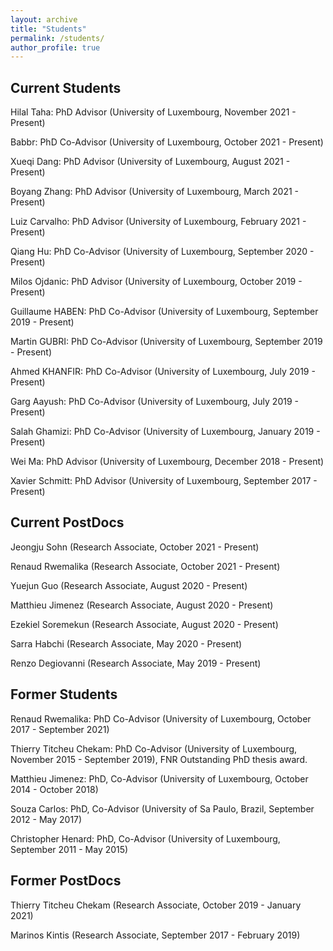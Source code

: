 ```yaml
---
layout: archive
title: "Students"
permalink: /students/
author_profile: true
---
```

## Current Students
Hilal Taha: PhD Advisor (University of Luxembourg, November 2021 - Present)

Babbr: PhD Co-Advisor (University of Luxembourg, October 2021 - Present)

Xueqi Dang: PhD Advisor (University of Luxembourg, August 2021 - Present)

Boyang Zhang: PhD Advisor (University of Luxembourg, March 2021 - Present)

Luiz Carvalho: PhD Advisor (University of Luxembourg, February 2021 - Present)

Qiang Hu: PhD Co-Advisor (University of Luxembourg, September 2020 - Present)

Milos Ojdanic: PhD Advisor (University of Luxembourg, October 2019 - Present)

Guillaume HABEN: PhD Co-Advisor (University of Luxembourg, September 2019 - Present) 

Martin GUBRI: PhD Co-Advisor (University of Luxembourg, September 2019 - Present)

Ahmed KHANFIR: PhD Co-Advisor (University of Luxembourg, July 2019 - Present) 

Garg Aayush: PhD Co-Advisor (University of Luxembourg, July 2019 - Present)

Salah Ghamizi: PhD Co-Advisor (University of Luxembourg, January 2019 - Present) 

Wei Ma: PhD Advisor (University of Luxembourg, December 2018 - Present)

Xavier Schmitt: PhD Advisor (University of Luxembourg, September 2017 - Present)

## Current PostDocs

Jeongju Sohn (Research Associate, October 2021 - Present)

Renaud Rwemalika (Research Associate, October 2021 - Present)

Yuejun Guo (Research Associate, August 2020 - Present)

Matthieu Jimenez (Research Associate, August 2020 - Present)

Ezekiel Soremekun (Research Associate, August 2020 - Present)

Sarra Habchi (Research Associate, May 2020 - Present)

Renzo Degiovanni (Research Associate, May 2019 - Present)

## Former Students

Renaud Rwemalika: PhD Co-Advisor (University of Luxembourg, October 2017 - September 2021)

Thierry Titcheu Chekam: PhD Co-Advisor (University of Luxembourg, November 2015 - September 2019), FNR Outstanding PhD thesis award.

Matthieu Jimenez: PhD, Co-Advisor (University of Luxembourg, October 2014 - October 2018)

Souza Carlos: PhD, Co-Advisor (University of Sa Paulo, Brazil, September 2012 - May 2017)

Christopher Henard: PhD, Co-Advisor (University of Luxembourg, September 2011 - May 2015)

## Former PostDocs

Thierry Titcheu Chekam (Research Associate, October 2019 - January 2021) 

Marinos Kintis (Research Associate, September 2017 - February 2019)
